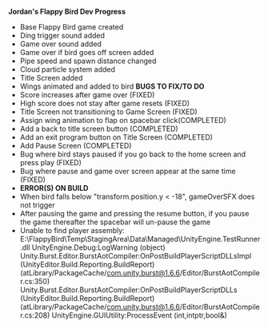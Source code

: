 **Jordan's Flappy Bird Dev Progress**
- Base Flappy Bird game created
- Ding trigger sound added
- Game over sound added
- Game over if bird goes off screen added
- Pipe speed and spawn distance changed
- Cloud particle system added
- Title Screen added
- Wings animated and added to bird
**BUGS TO FIX/TO DO**
- Score increases after game over (FIXED)
- High score does not stay after game resets (FIXED)
- Title Screen not transitioning to Game Screen (FIXED)
- Assign wing animation to flap on spacebar click(COMPLETED)
- Add a back to title screen button (COMPLETED)
- Add an exit program button on Title Screen (COMPLETED)
- Add Pause Screen (COMPLETED)
- Bug where bird stays paused if you go back to the home screen and press play (FIXED)
- Bug where pause and game over screen appear at the same time (FIXED)
- **ERROR(S) ON BUILD**
- When bird falls below "transform.position.y < -18", gameOverSFX does not trigger
- After pausing the game and pressing the resume button, if you pause the game thereafter the spacebar will un-pause the game
- Unable to find player assembly: E:\FlappyBird\Temp\StagingArea\Data\Managed\UnityEngine.TestRunner.dll
  UnityEngine.Debug:LogWarning (object)
  Unity.Burst.Editor.BurstAotCompiler:OnPostBuildPlayerScriptDLLsImpl (UnityEditor.Build.Reporting.BuildReport) (atLibrary/PackageCache/com.unity.burst@1.6.6/Editor/BurstAotCompiler.cs:350)
  Unity.Burst.Editor.BurstAotCompiler:OnPostBuildPlayerScriptDLLs (UnityEditor.Build.Reporting.BuildReport) (atLibrary/PackageCache/com.unity.burst@1.6.6/Editor/BurstAotCompiler.cs:208)
  UnityEngine.GUIUtility:ProcessEvent (int,intptr,bool&)
